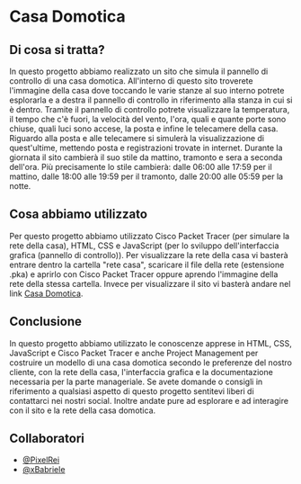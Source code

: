 # Casa Domotica


## Di cosa si tratta?
In questo progetto abbiamo realizzato un sito che simula il pannello di controllo di una casa domotica. All'interno di questo sito troverete l'immagine della casa dove toccando le varie stanze al suo interno potrete esplorarla e a destra il pannello di controllo in riferimento alla stanza in cui si è dentro.
Tramite il pannello di controllo potrete visualizzare la temperatura, il tempo che c'è fuori, la velocità del vento, l'ora, quali e quante porte sono chiuse, quali luci sono accese, la posta e infine le telecamere della casa.
Riguardo alla posta e alle telecamere si simulerà la visualizzazione di quest'ultime, mettendo posta e registrazioni trovate in internet.
Durante la giornata il sito cambierà il suo stile da mattino, tramonto e sera a seconda dell'ora. Più precisamente lo stile cambierà: 
dalle 06:00 alle 17:59 per il mattino, 
dalle 18:00 alle 19:59 per il tramonto,
dalle 20:00 alle 05:59 per la notte.


## Cosa abbiamo utilizzato
Per questo progetto abbiamo utilizzato Cisco Packet Tracer (per simulare la rete della casa), HTML, CSS e JavaScript (per lo sviluppo dell'interfaccia grafica (pannello di controllo)).
Per visualizzare la rete della casa vi basterà entrare dentro la cartella "rete casa", scaricare il file della rete (estensione .pka) e aprirlo con Cisco Packet Tracer oppure aprendo l'immagine della rete della stessa cartella.
Invece per visualizzare il sito vi basterà andare nel link [Casa Domotica](https://PixelRei.github.io/Casa-Domotica).


## Conclusione
In questo progetto abbiamo utilizzato le conoscenze apprese in HTML, CSS, JavaScript e Cisco Packet Tracer e anche Project Management per costruire un modello di una casa domotica secondo le preferenze del nostro cliente, con la rete della casa, l'interfaccia grafica e la documentazione necessaria per la parte manageriale.
Se avete domande o consigli in riferimento a qualsiasi aspetto di questo progetto sentitevi liberi di contattarci nei nostri social. Inoltre andate pure ad esplorare e ad interagire con il sito e la rete della casa domotica.


## Collaboratori
 - [@PixelRei](https://github.com/PixelRei)
 - [@xBabriele](https://github.com/xBabriele)
